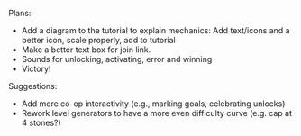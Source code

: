 Plans: 
* Add a diagram to the tutorial to explain mechanics: Add text/icons and a better icon, scale properly, add to tutorial
* Make a better text box for join link.
* Sounds for unlocking, activating, error and winning
* Victory!

Suggestions:
* Add more co-op interactivity (e.g., marking goals, celebrating unlocks)
* Rework level generators to have a more even difficulty curve (e.g. cap at 4 stones?)
